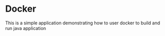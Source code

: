 # Docker
This is a simple application demonstrating how to user docker to build and run java application
